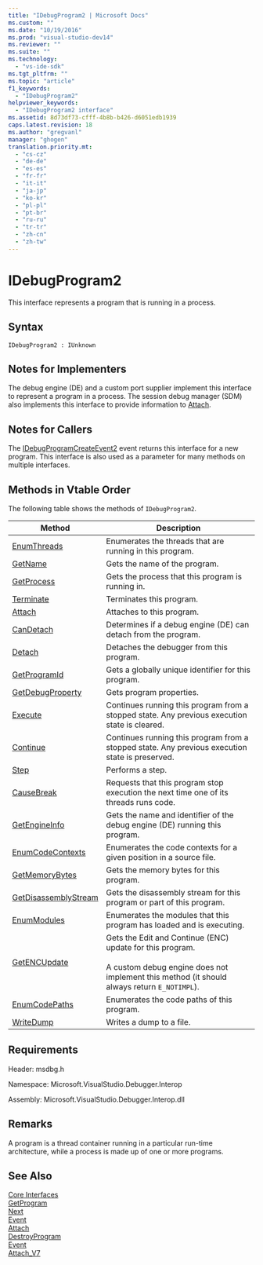 ```yaml
---
title: "IDebugProgram2 | Microsoft Docs"
ms.custom: ""
ms.date: "10/19/2016"
ms.prod: "visual-studio-dev14"
ms.reviewer: ""
ms.suite: ""
ms.technology: 
  - "vs-ide-sdk"
ms.tgt_pltfrm: ""
ms.topic: "article"
f1_keywords: 
  - "IDebugProgram2"
helpviewer_keywords: 
  - "IDebugProgram2 interface"
ms.assetid: 8d73df73-cfff-4b8b-b426-d6051edb1939
caps.latest.revision: 18
ms.author: "gregvanl"
manager: "ghogen"
translation.priority.mt: 
  - "cs-cz"
  - "de-de"
  - "es-es"
  - "fr-fr"
  - "it-it"
  - "ja-jp"
  - "ko-kr"
  - "pl-pl"
  - "pt-br"
  - "ru-ru"
  - "tr-tr"
  - "zh-cn"
  - "zh-tw"
---
```

# IDebugProgram2
This interface represents a program that is running in a process.  
  
## Syntax  
  
```  
IDebugProgram2 : IUnknown  
```  
  
## Notes for Implementers  
 The debug engine (DE) and a custom port supplier implement this interface to represent a program in a process. The session debug manager (SDM) also implements this interface to provide information to [Attach](../extensibility-debugger-reference/idebugprogram2--attach.md).  
  
## Notes for Callers  
 The [IDebugProgramCreateEvent2](../extensibility-debugger-reference/idebugprogramcreateevent2.md) event returns this interface for a new program. This interface is also used as a parameter for many methods on multiple interfaces.  
  
## Methods in Vtable Order  
 The following table shows the methods of `IDebugProgram2`.  
  
|Method|Description|  
|------------|-----------------|  
|[EnumThreads](../extensibility-debugger-reference/idebugprogram2--enumthreads.md)|Enumerates the threads that are running in this program.|  
|[GetName](../extensibility-debugger-reference/idebugprogram2--getname.md)|Gets the name of the program.|  
|[GetProcess](../extensibility-debugger-reference/idebugprogram2--getprocess.md)|Gets the process that this program is running in.|  
|[Terminate](../extensibility-debugger-reference/idebugprogram2--terminate.md)|Terminates this program.|  
|[Attach](../extensibility-debugger-reference/idebugprogram2--attach.md)|Attaches to this program.|  
|[CanDetach](../extensibility-debugger-reference/idebugprogram2--candetach.md)|Determines if a debug engine (DE) can detach from the program.|  
|[Detach](../extensibility-debugger-reference/idebugprogram2--detach.md)|Detaches the debugger from this program.|  
|[GetProgramId](../extensibility-debugger-reference/idebugprogram2--getprogramid.md)|Gets a globally unique identifier for this program.|  
|[GetDebugProperty](../extensibility-debugger-reference/idebugprogram2--getdebugproperty.md)|Gets program properties.|  
|[Execute](../extensibility-debugger-reference/idebugprogram2--execute.md)|Continues running this program from a stopped state. Any previous execution state is cleared.|  
|[Continue](../extensibility-debugger-reference/idebugprogram2--continue.md)|Continues running this program from a stopped state. Any previous execution state is preserved.|  
|[Step](../extensibility-debugger-reference/idebugprogram2--step.md)|Performs a step.|  
|[CauseBreak](../extensibility-debugger-reference/idebugprogram2--causebreak.md)|Requests that this program stop execution the next time one of its threads runs code.|  
|[GetEngineInfo](../extensibility-debugger-reference/idebugprogram2--getengineinfo.md)|Gets the name and identifier of the debug engine (DE) running this program.|  
|[EnumCodeContexts](../extensibility-debugger-reference/idebugprogram2--enumcodecontexts.md)|Enumerates the code contexts for a given position in a source file.|  
|[GetMemoryBytes](../extensibility-debugger-reference/idebugprogram2--getmemorybytes.md)|Gets the memory bytes for this program.|  
|[GetDisassemblyStream](../extensibility-debugger-reference/idebugprogram2--getdisassemblystream.md)|Gets the disassembly stream for this program or part of this program.|  
|[EnumModules](../extensibility-debugger-reference/idebugprogram2--enummodules.md)|Enumerates the modules that this program has loaded and is executing.|  
|[GetENCUpdate](../extensibility-debugger-reference/idebugprogram2--getencupdate.md)|Gets the Edit and Continue (ENC) update for this program.<br /><br /> A custom debug engine does not implement this method (it should always return `E_NOTIMPL`).|  
|[EnumCodePaths](../extensibility-debugger-reference/idebugprogram2--enumcodepaths.md)|Enumerates the code paths of this program.|  
|[WriteDump](../extensibility-debugger-reference/idebugprogram2--writedump.md)|Writes a dump to a file.|  
  
## Requirements  
 Header: msdbg.h  
  
 Namespace: Microsoft.VisualStudio.Debugger.Interop  
  
 Assembly: Microsoft.VisualStudio.Debugger.Interop.dll  
  
## Remarks  
 A program is a thread container running in a particular run-time architecture, while a process is made up of one or more programs.  
  
## See Also  
 [Core Interfaces](../extensibility-debugger-reference/core-interfaces.md)   
 [GetProgram](../extensibility-debugger-reference/idebugthread2--getprogram.md)   
 [Next](../extensibility-debugger-reference/ienumdebugprograms2--next.md)   
 [Event](../extensibility-debugger-reference/idebugportevents2--event.md)   
 [Attach](../extensibility-debugger-reference/idebugengine2--attach.md)   
 [DestroyProgram](../extensibility-debugger-reference/idebugengine2--destroyprogram.md)   
 [Event](../extensibility-debugger-reference/idebugeventcallback2--event.md)   
 [Attach_V7](../extensibility-debugger-reference/idebugprogramnode2--attach_v7.md)